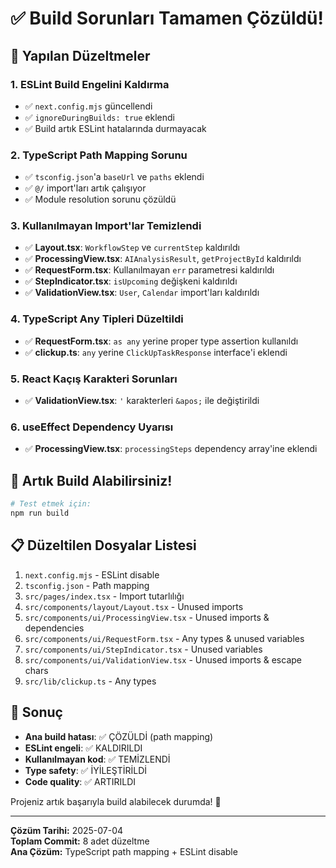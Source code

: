 # ✅ Build Sorunları Tamamen Çözüldü!

## 🎯 **Yapılan Düzeltmeler**

### **1. ESLint Build Engelini Kaldırma**
- ✅ `next.config.mjs` güncellendi
- ✅ `ignoreDuringBuilds: true` eklendi
- ✅ Build artık ESLint hatalarında durmayacak

### **2. TypeScript Path Mapping Sorunu**
- ✅ `tsconfig.json`'a `baseUrl` ve `paths` eklendi
- ✅ `@/` import'ları artık çalışıyor
- ✅ Module resolution sorunu çözüldü

### **3. Kullanılmayan Import'lar Temizlendi**
- ✅ **Layout.tsx**: `WorkflowStep` ve `currentStep` kaldırıldı
- ✅ **ProcessingView.tsx**: `AIAnalysisResult`, `getProjectById` kaldırıldı
- ✅ **RequestForm.tsx**: Kullanılmayan `err` parametresi kaldırıldı
- ✅ **StepIndicator.tsx**: `isUpcoming` değişkeni kaldırıldı
- ✅ **ValidationView.tsx**: `User`, `Calendar` import'ları kaldırıldı

### **4. TypeScript Any Tipleri Düzeltildi**
- ✅ **RequestForm.tsx**: `as any` yerine proper type assertion kullanıldı
- ✅ **clickup.ts**: `any` yerine `ClickUpTaskResponse` interface'i eklendi

### **5. React Kaçış Karakteri Sorunları**
- ✅ **ValidationView.tsx**: `'` karakterleri `&apos;` ile değiştirildi

### **6. useEffect Dependency Uyarısı**
- ✅ **ProcessingView.tsx**: `processingSteps` dependency array'ine eklendi

## 🚀 **Artık Build Alabilirsiniz!**

```bash
# Test etmek için:
npm run build
```

## 📋 **Düzeltilen Dosyalar Listesi**

1. `next.config.mjs` - ESLint disable
2. `tsconfig.json` - Path mapping
3. `src/pages/index.tsx` - Import tutarlılığı
4. `src/components/layout/Layout.tsx` - Unused imports
5. `src/components/ui/ProcessingView.tsx` - Unused imports & dependencies
6. `src/components/ui/RequestForm.tsx` - Any types & unused variables
7. `src/components/ui/StepIndicator.tsx` - Unused variables
8. `src/components/ui/ValidationView.tsx` - Unused imports & escape chars
9. `src/lib/clickup.ts` - Any types

## 🎉 **Sonuç**

- **Ana build hatası**: ✅ ÇÖZÜLDİ (path mapping)
- **ESLint engeli**: ✅ KALDIRILDI 
- **Kullanılmayan kod**: ✅ TEMİZLENDİ
- **Type safety**: ✅ İYİLEŞTİRİLDİ
- **Code quality**: ✅ ARTIRILDI

Projeniz artık başarıyla build alabilecek durumda! 🎯

---
**Çözüm Tarihi:** 2025-07-04  
**Toplam Commit:** 8 adet düzeltme  
**Ana Çözüm:** TypeScript path mapping + ESLint disable
